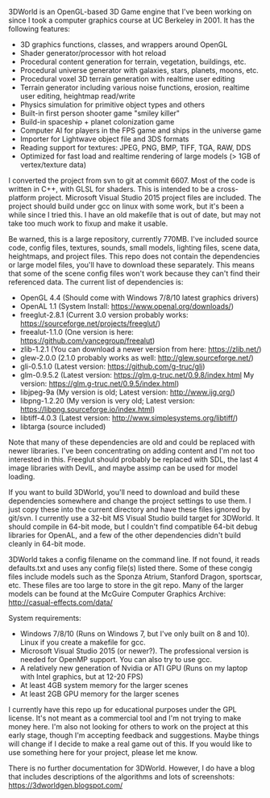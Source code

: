 3DWorld is an OpenGL-based 3D Game engine that I've been working on since I took a computer graphics course at UC Berkeley in 2001.
It has the following features:
* 3D graphics functions, classes, and wrappers around OpenGL
* Shader generator/processor with hot reload
* Procedural content generation for terrain, vegetation, buildings, etc.
* Procedural universe generator with galaxies, stars, planets, moons, etc.
* Procedural voxel 3D terrain generation with realtime user editing
* Terrain generator including various noise functions, erosion, realtime user editing, heightmap read/write
* Physics simulation for primitive object types and others
* Built-in first person shooter game "smiley killer"
* Build-in spaceship + planet colonization game
* Computer AI for players in the FPS game and ships in the universe game
* Importer for Lightwave object file and 3DS formats
* Reading support for textures: JPEG, PNG, BMP, TIFF, TGA, RAW, DDS
* Optimized for fast load and realtime rendering of large models (> 1GB of vertex/texture data)

I converted the project from svn to git at commit 6607.
Most of the code is written in C++, with GLSL for shaders.
This is intended to be a cross-platform project.
Microsoft Visual Studio 2015 project files are included.
The project should build under gcc on linux with some work, but it's been a while since I tried this.
I have an old makefile that is out of date, but may not take too much work to fixup and make it usable.

Be warned, this is a large repository, currently 770MB.
I've included source code, config files, textures, sounds, small models, lighting files, scene data, heightmaps, and project files.
This repo does not contain the dependencies or large model files, you'll have to download these separately.
This means that some of the scene config files won't work because they can't find their referenced data.
The current list of dependencies is:
* OpenGL 4.4 (Should come with Windows 7/8/10 latest graphics drivers)
* OpenAL 1.1 (System Install: https://www.openal.org/downloads/)
* freeglut-2.8.1 (Current 3.0 version probably works: https://sourceforge.net/projects/freeglut/)
* freealut-1.1.0 (One version is here: https://github.com/vancegroup/freealut)
* zlib-1.2.1 (You can download a newer version from here: https://zlib.net/)
* glew-2.0.0 (2.1.0 probably works as well: http://glew.sourceforge.net/)
* gli-0.5.1.0 (Latest version: https://github.com/g-truc/gli)
* glm-0.9.5.2 (Latest version: https://glm.g-truc.net/0.9.8/index.html My version: https://glm.g-truc.net/0.9.5/index.html)
* libjpeg-9a (My version is old; Latest version: http://www.ijg.org/)
* libpng-1.2.20 (My version is very old; Latest version: https://libpng.sourceforge.io/index.html)
* libtiff-4.0.3 (Latest version: http://www.simplesystems.org/libtiff/)
* libtarga (source included)

Note that many of these dependencies are old and could be replaced with newer libraries. I've been concentrating on adding content and I'm not too interested in this.
Freeglut should probably be replaced with SDL, the last 4 image libraries with DevIL, and maybe assimp can be used for model loading.

If you want to build 3DWorld, you'll need to download and build these dependencies somewhere and change the project settings to use them.
I just copy these into the current directory and have these files ignored by git/svn.
I currently use a 32-bit MS Visual Studio build target for 3DWorld.
It should compile in 64-bit mode, but I couldn't find compatible 64-bit debug libraries for OpenAL,
and a few of the other dependencies didn't build cleanly in 64-bit mode.

3DWorld takes a config filename on the command line. If not found, it reads defaults.txt and uses any config file(s) listed there.
Some of these congig files include models such as the Sponza Atrium, Stanford Dragon, sportscar, etc.
These files are too large to store in the git repo.
Many of the larger models can be found at the McGuire Computer Graphics Archive:
http://casual-effects.com/data/

System requirements:
* Windows 7/8/10 (Runs on Windows 7, but I've only built on 8 and 10). Linux if you create a makefile for gcc.
* Microsoft Visual Studio 2015 (or newer?). The professional version is needed for OpenMP support. You can also try to use gcc.
* A relatively new generation of Nvidia or ATI GPU (Runs on my laptop with Intel graphics, but at 12-20 FPS)
* At least 4GB system memory for the larger scenes
* At least 2GB GPU memory for the larger scenes

I currently have this repo up for educational purposes under the GPL license.
It's not meant as a commercial tool and I'm not trying to make money here.
I'm also not looking for others to work on the project at this early stage, though I'm accepting feedback and suggestions.
Maybe things will change if I decide to make a real game out of this.
If you would like to use something here for your project, please let me know.

There is no further documentation for 3DWorld.
However, I do have a blog that includes descriptions of the algorithms and lots of screenshots:
https://3dworldgen.blogspot.com/
